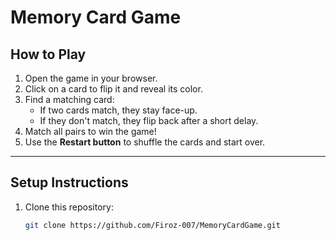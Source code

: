 # Memory Card Game



## **How to Play**

1. Open the game in your browser.
2. Click on a card to flip it and reveal its color.
3. Find a matching card:
   - If two cards match, they stay face-up.
   - If they don't match, they flip back after a short delay.
4. Match all pairs to win the game!
5. Use the **Restart button** to shuffle the cards and start over.

---

## **Setup Instructions**


1. Clone this repository:
   ```bash
   git clone https://github.com/Firoz-007/MemoryCardGame.git
